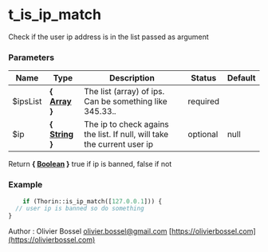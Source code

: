 # t_is_ip_match

Check if the user ip address is in the list passed as argument


### Parameters
Name  |  Type  |  Description  |  Status  |  Default
------------  |  ------------  |  ------------  |  ------------  |  ------------
$ipsList  |  **{ [Array](http://php.net/manual/en/language.types.array.php) }**  |  The list (array) of ips. Can be something like 345.33.*.*  |  required  |
$ip  |  **{ [String](http://php.net/manual/en/language.types.string.php) }**  |  The ip to check agains the list. If null, will take the current user ip  |  optional  |  null

Return **{ [Boolean](http://php.net/manual/en/language.types.boolean.php) }** true if ip is banned, false if not

### Example
```php
	if (Thorin::is_ip_match([127.0.0.1])) {
  // user ip is banned so do something
}
```
Author : Olivier Bossel [olivier.bossel@gmail.com](mailto:olivier.bossel@gmail.com) [https://olivierbossel.com](https://olivierbossel.com)